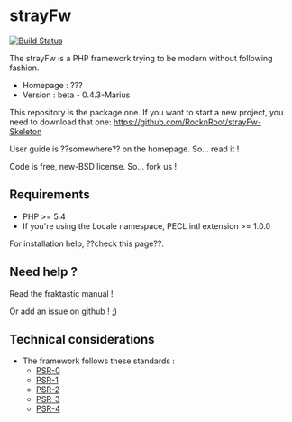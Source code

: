 # strayFw

[![Build Status](https://travis-ci.org/RocknRoot/strayFw.png?branch=master)](https://travis-ci.org/RocknRoot/strayFw)

The strayFw is a PHP framework trying to be modern without following fashion.

* Homepage : ???
* Version : beta - 0.4.3-Marius

This repository is the package one. If you want to start a new project, you need to download that one: https://github.com/RocknRoot/strayFw-Skeleton

User guide is ??somewhere?? on the homepage. So... read it !

Code is free, new-BSD license. So... fork us !

## Requirements

* PHP >= 5.4
* If you're using the Locale namespace, PECL intl extension >= 1.0.0

For installation help, ??check this page??.

## Need help ?

Read the fraktastic manual !

Or add an issue on github ! ;)

## Technical considerations

* The framework follows these standards :
    * [PSR-0](https://github.com/php-fig/fig-standards/blob/master/accepted/PSR-0.md 'PSR-0')
    * [PSR-1](https://github.com/php-fig/fig-standards/blob/master/accepted/PSR-1-basic-coding-standard.md 'PSR-1')
    * [PSR-2](https://github.com/php-fig/fig-standards/blob/master/accepted/PSR-2-coding-style-guide.md 'PSR-2')
    * [PSR-3](https://github.com/php-fig/fig-standards/blob/master/accepted/PSR-3-logger-interface.md 'PSR-3')
    * [PSR-4](https://github.com/php-fig/fig-standards/blob/master/accepted/PSR-4-autoloader.md 'PSR-4')
